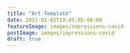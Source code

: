 ```yaml
---
title: "Art Template"
date: 2021-01-02T19:45:05-08:00
featureImage: images/impressions-covid
postImage: images/impressions-covid
draft: true
---
```


